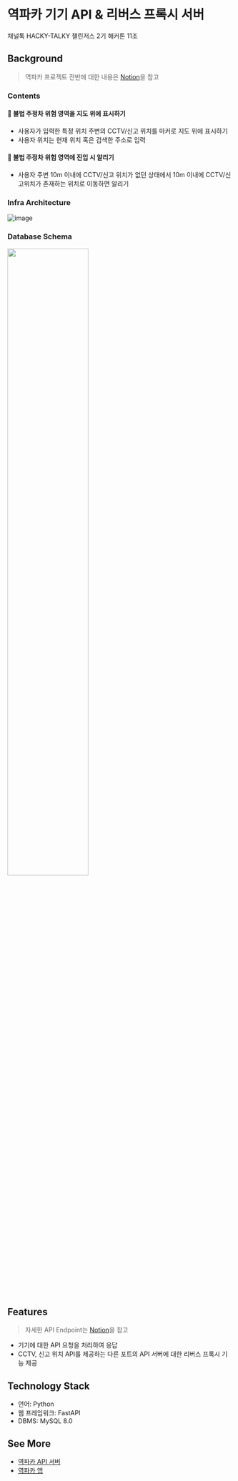 # 역파카 기기 API & 리버스 프록시 서버

채널톡 HACKY-TALKY 챌린저스 2기 해커톤 11조

## Background

> 역파카 프로젝트 전반에 대한 내용은 [Notion](https://www.notion.so/jseoplim/cf74e6ce58e64bb6b494b815fb0c35b4?pvs=4)을 참고

### Contents

#### 📌 불법 주정차 위험 영역을 지도 위에 표시하기

- 사용자가 입력한 특정 위치 주변의 CCTV/신고 위치를 마커로 지도 위에 표시하기
- 사용자 위치는 현재 위치 혹은 검색한 주소로 입력

#### 📢 불법 주정차 위험 영역에 진입 시 알리기

- 사용자 주변 10m 이내에 CCTV/신고 위치가 없던 상태에서 10m 이내에 CCTV/신고위치가 존재하는 위치로 이동하면 알리기

### Infra Architecture

![image](https://github.com/HACKY-TALKY-2-2/team19-proxy/assets/86508420/5b4ac497-bbf1-4ea6-b8ed-f4ae00a7e6e3)

### Database Schema

<img src="https://github.com/HACKY-TALKY-2-2/team19-proxy/assets/86508420/9d3a452e-4a24-415f-be17-ffbee74422ac.png" width="60%">

## Features

> 자세한 API Endpoint는 [Notion](https://abaft-red-b93.notion.site/b94dcd77078944c9be84cb7d7f727a28?v=f8fbd9835a1a4cc4a558f10898c1c58f&pvs=4)을 참고

* 기기에 대한 API 요청을 처리하여 응답
* CCTV, 신고 위치 API를 제공하는 다른 포트의 API 서버에 대한 리버스 프록시 기능 제공

## Technology Stack

* 언어: Python
* 웹 프레임워크: FastAPI 
* DBMS: MySQL 8.0

## See More

* [역파카 API 서버](https://github.com/HACKY-TALKY-2-2/team19-api)
* [역파카 앱](https://github.com/HACKY-TALKY-2-2/team19-app)
